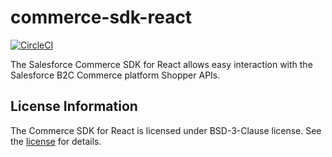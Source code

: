 # commerce-sdk-react

[![CircleCI][circleci-image]][circleci-url]

The Salesforce Commerce SDK for React allows easy interaction with the Salesforce B2C Commerce platform Shopper APIs.

## License Information

The Commerce SDK for React is licensed under BSD-3-Clause license. See the [license](./LICENSE.txt) for details.

<!-- Markdown link & img dfn's -->
[circleci-image]: https://circleci.com/gh/SalesforceCommerceCloud/commerce-sdk-react.svg?style=svg&circle-token=c68cee5cb20ee75f00cbda1b0eec5b5484c58b2a
[circleci-url]: https://circleci.com/gh/SalesforceCommerceCloud/commerce-sdk-react